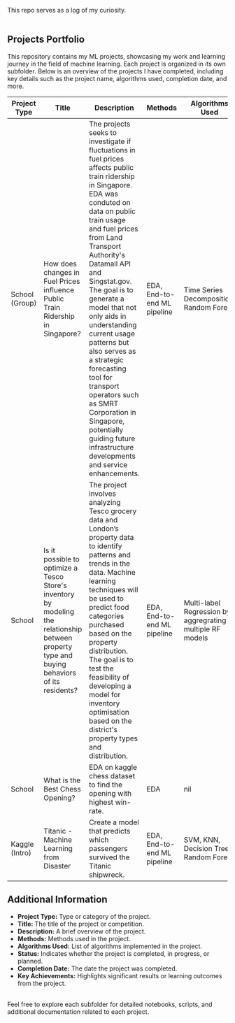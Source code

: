 This repo serves as a log of my curiosity.
<br>
<br>
## Projects Portfolio

This repository contains my ML projects, showcasing my work and learning journey in the field of machine learning. Each project is organized in its own subfolder. Below is an overview of the projects I have completed, including key details such as the project name, algorithms used, completion date, and more.

| Project Type | Title | Description | Methods | Algorithms Used | Status | Completion Date | Key Achievements |
|--------------|-------|-------------|---------|-----------------|--------|-----------------|------------------|
| School (Group)       | How does changes in Fuel Prices influence Public Train Ridership in Singapore? | The projects seeks to investigate if fluctuations in fuel prices affects public train ridership in Singapore. EDA was conduted on data on public train usage and fuel prices from Land Transport Authority's Datamall API and Singstat.gov. The goal is to generate a model that not only aids in understanding current usage patterns but also serves as a strategic forecasting tool for transport operators such as SMRT Corporation in Singapore, potentially guiding future infrastructure developments and service enhancements. | EDA, End-to-end ML pipeline | Time Series Decomposition, Random Forest  | Completed | Apr 2024 | Grade: A |
| School       | Is it possible to optimize a Tesco Store's inventory by modeling the relationship between property type and buying behaviors of its residents? | The project involves analyzing Tesco grocery data and London’s property data to identify patterns and trends in the data. Machine learning techniques will be used to predict food categories purchased based on the property distribution. The goal is to test the feasibility of developing a model for inventory optimisation based on the district's property types and distribution. | EDA, End-to-end ML pipeline | Multi-label Regression by aggregrating multiple RF models | Completed | March 2024 | Grade: A |
| School       | What is the Best Chess Opening? | EDA on kaggle chess dataset to find the opening with highest win-rate. | EDA | nil | Completed | Feb 2024 | Grade: A |
| Kaggle (Intro) | Titanic - Machine Learning from Disaster | Create a model that predicts which passengers survived the Titanic shipwreck. | EDA, End-to-end ML pipeline | SVM, KNN, Decision Trees, Random Forest | Completed | Jan 2024 | Nil, Practice Notebook |

## Additional Information
- **Project Type:** Type or category of the project.
- **Title:** The title of the project or competition.
- **Description:** A brief overview of the project.
- **Methods:** Methods used in the project.
- **Algorithms Used:** List of algorithms implemented in the project.
- **Status:** Indicates whether the project is completed, in progress, or planned.
- **Completion Date:** The date the project was completed.
- **Key Achievements:** Highlights significant results or learning outcomes from the project.


<br>
Feel free to explore each subfolder for detailed notebooks, scripts, and additional documentation related to each project.
